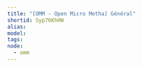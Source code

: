 ```yaml
---
title: "[OMM - Open Micro Metha] Général"
shortid: Syp76KhHW
alias:
model:
tags:
node: 
  - omm
---
```

